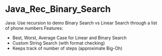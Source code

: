 # Java_Rec_Binary_Search
Java: Use recursion to demo Binary Search vs Linear Search through a list of phone numbers
Features:
 - Best, Worst, Average Case for Linear and Binary Search
 - Custom String Search (with format checking)
 - Keeps track of number of steps (approximate Big-Oh)
